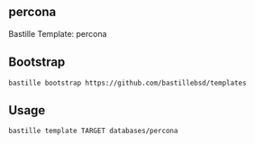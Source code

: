 ## percona
Bastille Template: percona

## Bootstrap
```shell
bastille bootstrap https://github.com/bastillebsd/templates
```

## Usage
```shell
bastille template TARGET databases/percona
```
